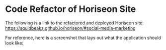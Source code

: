 # Code Refactor of Horiseon Site

The following is a link to the refactored and deployed Horiseon site:
https://squidbeaks.github.io/horiseon/#social-media-marketing

For reference, here is a screenshot that lays out what the application should look like:

<img src="./assets/images/screenshot-for-readme.png" alt="">
